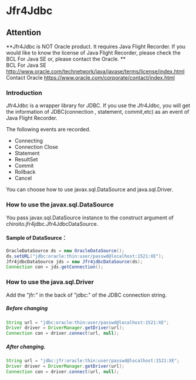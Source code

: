 # Jfr4Jdbc

## Attention
**Jfr4Jdbc is NOT Oracle product. It requires Java Flight Recorder. If you would like to know the license of Java Flight Recorder, please check the BCL For Java SE or, please contact the Oracle. **  
BCL For Java SE
http://www.oracle.com/technetwork/java/javase/terms/license/index.html  
Contact Oracle 
https://www.oracle.com/corporate/contact/index.html

### Introduction
Jfr4Jdbc is a wrapper library for JDBC. If you use the Jfr4Jdbc, you will get the information of JDBC(connection , statement, commit,etc) as an event of Java Flight Recorder. 

The following events are recorded.
- Connecting
- Connection Close
- Statement
- ResultSet
- Commit
- Rollback
- Cancel

You can choose how to use javax.sql.DataSource and java.sql.Driver.

### How to use the javax.sql.DataSource
You pass javax.sql.DataSource instance to the construct argument of chiroito.jfr4jdbc.Jfr4JdbcDataSource.

#### Sample of DataSource：
```java
OracleDataSource ds = new OracleDataSource();  
ds.setURL("jdbc:oracle:thin:user/passwd@localhost:1521:XE");  
Jfr4jdbcDataSource jds = new Jfr4jdbcDataSource(ds);  
Connection con = jds.getConnection();
```

### How to use the java.sql.Driver
Add the "jfr:" in the back of "jdbc:" of the JDBC connection string.

##### Before changing  
```java
String url = "jdbc:oracle:thin:user/passwd@localhost:1521:XE";  
Driver driver = DriverManager.getDriver(url);  
Connection con = driver.connect(url, null);  
```
##### After changing.
```java
String url = "jdbc:jfr:oracle:thin:user/passwd@localhost:1521:XE";  
Driver driver = DriverManager.getDriver(url);  
Connection con = driver.connect(url, null);  
```
